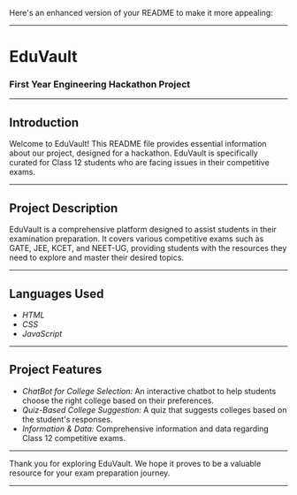Here's an enhanced version of your README to make it more appealing:

---

# EduVault

### First Year Engineering Hackathon Project

---

## Introduction

Welcome to EduVault! This README file provides essential information about our project, designed for a hackathon. EduVault is specifically curated for Class 12 students who are facing issues in their competitive exams.

---

## Project Description

EduVault is a comprehensive platform designed to assist students in their examination preparation. It covers various competitive exams such as GATE, JEE, KCET, and NEET-UG, providing students with the resources they need to explore and master their desired topics.

---

## Languages Used

- *HTML*
- *CSS*
- *JavaScript*

---

## Project Features

- *ChatBot for College Selection:* An interactive chatbot to help students choose the right college based on their preferences.
- *Quiz-Based College Suggestion:* A quiz that suggests colleges based on the student's responses.
- *Information & Data:* Comprehensive information and data regarding Class 12 competitive exams.

---

Thank you for exploring EduVault. We hope it proves to be a valuable resource for your exam preparation journey.

---
